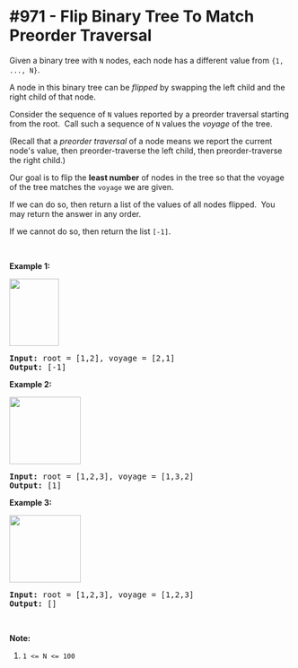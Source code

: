 # \#971 - Flip Binary Tree To Match Preorder Traversal
<p>Given a binary tree with <code>N</code> nodes, each node has a different value from&nbsp;<code>{1, ..., N}</code>.</p>

<p>A node in this binary tree can be <em>flipped</em>&nbsp;by swapping the left child and the right child of that node.</p>

<p>Consider the sequence of&nbsp;<code>N</code> values reported by a preorder traversal starting from the root.&nbsp; Call such a sequence of <code>N</code> values the&nbsp;<em>voyage</em>&nbsp;of the tree.</p>

<p>(Recall that a <em>preorder traversal</em>&nbsp;of a node means we report the current node&#39;s value, then preorder-traverse the left child, then preorder-traverse the right child.)</p>

<p>Our goal is to flip the <strong>least number</strong> of nodes in the tree so that the voyage of the tree matches the <code>voyage</code> we are given.</p>

<p>If we can do so, then return a&nbsp;list&nbsp;of the values of all nodes flipped.&nbsp; You may return the answer in any order.</p>

<p>If we cannot do so, then return the list <code>[-1]</code>.</p>

<p>&nbsp;</p>

<div>
<p><strong>Example 1:</strong></p>

<p><strong><img alt="" src="https://assets.leetcode.com/uploads/2019/01/02/1219-01.png" style="width: 88px; height: 120px;" /></strong></p>

<pre>
<strong>Input: </strong>root = <span id="example-input-1-1">[1,2]</span>, voyage = <span id="example-input-1-2">[2,1]</span>
<strong>Output: </strong><span id="example-output-1">[-1]</span>
</pre>

<div>
<p><strong>Example 2:</strong></p>

<p><strong><img alt="" src="https://assets.leetcode.com/uploads/2019/01/02/1219-02.png" style="width: 127px; height: 120px;" /></strong></p>

<pre>
<strong>Input: </strong>root = <span id="example-input-2-1">[1,2,3]</span>, voyage = <span id="example-input-2-2">[1,3,2]</span>
<strong>Output: </strong><span id="example-output-2">[1]</span>
</pre>

<div>
<p><strong>Example 3:</strong></p>

<p><strong><img alt="" src="https://assets.leetcode.com/uploads/2019/01/02/1219-02.png" style="width: 127px; height: 120px;" /></strong></p>

<pre>
<strong>Input: </strong>root = <span id="example-input-3-1">[1,2,3]</span>, voyage = <span id="example-input-3-2">[1,2,3]</span>
<strong>Output: </strong><span id="example-output-3">[]</span>
</pre>

<p>&nbsp;</p>

<p><strong><span>Note:</span></strong></p>

<ol>
	<li><code>1 &lt;= N &lt;= 100</code></li>
</ol>
</div>
</div>
</div>

